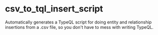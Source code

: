 # csv_to_tql_insert_script
Automatically generates a TypeQL script for doing entity and relationship insertions from a .csv file, so you don't have to mess with writing TypeQL.
